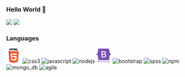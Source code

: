 ### Hello World 👋

<!--
**Simeon86/Simeon** is a ✨ _special_ ✨ repository because its `README.md` (this file) appears on your GitHub profile.

Here are some ideas to get you started:

- 🔭 I’m currently working on ...
- 🌱 I’m currently learning ...
- 👯 I’m looking to collaborate on ...
- 🤔 I’m looking for help with ...
- 💬 Ask me about ...
- 📫 How to reach me: ...
- 😄 Pronouns: ...
- ⚡ Fun fact: ...
-->

<img src='https://cdn.seeklearning.com.au/media/images/career-guide/module/developer-module.jpg'>
<img src='https://github-readme-stats.vercel.app/api?username=simeon86&&show_icons=true&title_color=ffffff&icon_color=bb2acf&text_color=daf7dc&bg_color=151515'>
<!-- 
<img align="center" src="https://camo.githubusercontent.com/ac359d5fed2bda16412b34caa0b5ccd99bf70842e52ebf19f9f75fd58280177c/68747470733a2f2f6769746875622d726561646d652d73746174732e76657263656c2e6170702f6170693f757365726e616d653d6e616b6f762673686f775f69636f6e733d7472756526696e636c7564655f616c6c5f636f6d6d6974733d7472756526686964655f626f726465723d74727565" alt="GitHub Stats" data-canonical-src="https://github-readme-stats.vercel.app/api?username=simeon86&amp;show_icons=true&amp;include_all_commits=true&amp;hide_border=true" style="max-width: 100%;"> -->
<h3>Languages</h3>

<p align="left" dir="auto">
  <img src="https://raw.githubusercontent.com/devicons/devicon/master/icons/html5/html5-original-wordmark.svg" alt="html5" width="40" height="40" style="max-width: 100%;">

<img src="https://cdn-icons-png.flaticon.com/512/919/919826.png?w=740&t=st=1661608258~exp=1661608858~hmac=f20fd16061c3fccc60256f3986a1d195fd5acdc44605fc875f236b8b23d61bcd" alt="css3" width="40" height="40" style="max-width: 100%;">

<img src="https://img.favpng.com/8/24/8/javascript-comment-html-logo-international-conference-on-missions-png-favpng-raGbYqesJT7eGHRkGh0BPvbdV.jpg" alt="javascript" width="40" height="40" style="max-width: 100%;">


<img src="https://e7.pngegg.com/pngimages/540/810/png-clipart-node-js-javascript-npm-computer-icons-web-application-others-miscellaneous-text.png" alt="nodejs" width="40" height="40" style="max-width: 100%;">

<img src="https://raw.githubusercontent.com/devicons/devicon/master/icons/bootstrap/bootstrap-plain-wordmark.svg" alt="bootstrap" width="40" height="40" style="max-width: 100%;">

<img src="https://cdn-icons-png.flaticon.com/512/1183/1183672.png" alt="bootstrap" width="40" height="40" style="max-width: 100%;">

<img src="https://cdn-icons-png.flaticon.com/512/5968/5968358.png" alt="spss" width="40" height="40" style="max-width: 100%;">

<img src="https://encrypted-tbn0.gstatic.com/images?q=tbn:ANd9GcR792FNwgf9E_Sp8wdl-F2jFJI7EuBpHFn0C4Q8hRv1pMj1ukguNYvlmktzw6Qx2mQR3MM&usqp=CAU" alt="npm" width="40" height="40" style="max-width: 100%;">

<img src="https://e7.pngegg.com/pngimages/768/167/png-clipart-mongodb-nosql-document-oriented-database-nosql-icon-leaf-grass.png" alt="mongo_db" width="40" height="40" style="max-width: 100%;">

<img src="https://cdn-icons-png.flaticon.com/128/2784/2784065.png" alt="agile" width="40" height="40" style="max-width: 100%;">

</p>
